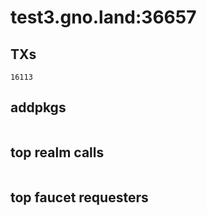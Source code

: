 # test3.gno.land:36657

## TXs
```
16113
```

## addpkgs
```
```

## top realm calls
```
```

## top faucet requesters
```
```

